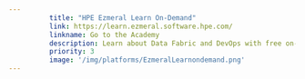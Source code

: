 ```yaml
---
          title: "HPE Ezmeral Learn On-Demand"
          link: https://learn.ezmeral.software.hpe.com/
          linkname: Go to the Academy
          description: Learn about Data Fabric and DevOps with free on-demand technical courses found in the HPE Ezmeral Learning Academy.
          priority: 3
          image: '/img/platforms/EzmeralLearnondemand.png'
---
```

          